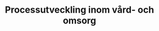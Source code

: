 ---
title: "Processutveckling inom vård- och omsorg"
firstHash: "processutveckling"
subMenu: "Processutveckling inom vård- och omsorg"
firstText: "
En effektiv process skall skapa värde för verksamhetens patienter, brukare, klienter och kunder, vilket är grunden för en framgångsrik verksamhet. Processen består av alla de arbetsaktiviteter som krävs för att möta patienternas, brukarnas, klienternas och kundernas behov och förväntningar. Flödet mellan aktiviteterna analyseras och optimeras för att få en så flödeseffektiv process som möjligt. Syftet är att utveckla processer som skapar största möjliga värde för de patienter, brukare, klienter och kunder de finns till för samtidigt som de förbrukar minsta möjliga resurser. Flödeseffektivitet handlar både om den inre effektiviteten (”gör saker rätt”) och den yttre effektiviteten (”gör rätt saker”).
<br>
<br>
Genom att fokusera på verksamhetens processer skapas förutsättningar för ett helhetstänkande där sådana hinder som föreligger utifrån möjligheterna att skapa värde för kunderna åtgärdas. De övergripande processer som ligger som grund för framgång ska vara vägen mellan ett behov och en nöjd patient, brukare, klient eller kund.
"
firstImg: "mentorprogram.jpg"
firstImgSmall: "big"
---